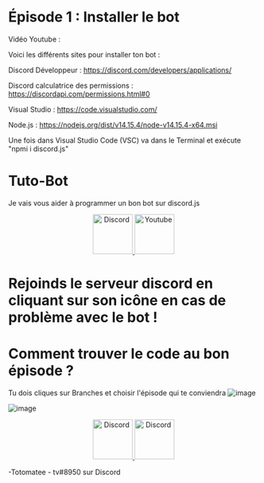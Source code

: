# Épisode 1 : Installer le bot

Vidéo Youtube :


Voici les différents sites pour installer ton bot :

Discord Développeur : https://discord.com/developers/applications/

Discord calculatrice des permissions : https://discordapi.com/permissions.html#0

Visual Studio : https://code.visualstudio.com/

Node.js : https://nodejs.org/dist/v14.15.4/node-v14.15.4-x64.msi


Une fois dans Visual Studio Code (VSC) va dans le Terminal et exécute "npmi i discord.js"


# Tuto-Bot
Je vais vous aider à programmer un bon bot sur discord.js



<div align="center">
  <a href="https://discord.gg/qCAMmgU">
    <img src="https://user-images.githubusercontent.com/59381835/92191514-d649ad80-ee18-11ea-9bc4-e95c7a122a99.png" alt="Discord" width="80"/>
  </a href = "https://www.youtube.com/channel/UCKpa-WUMDZ-3eh2mm9loyxw">
    <img src="https://user-images.githubusercontent.com/59381835/92191346-676c5480-ee18-11ea-8240-e416eb1a5b5d.png" alt="Youtube" width="80"/>
  </a>
</div>

# Rejoinds le serveur discord en cliquant sur son icône en cas de problème avec le bot !

# Comment trouver le code au bon épisode ?

Tu dois cliques sur Branches et choisir l'épisode qui te conviendra
![image](https://user-images.githubusercontent.com/59381835/83589891-6241f580-a509-11ea-86a7-5e846d4089a8.png)

![image](https://user-images.githubusercontent.com/59381835/83589430-8bae5180-a508-11ea-975a-ae4fee409fde.png)

<div align="center">
  <a href="https://discord.gg/qCAMmgU">
    <img src="https://user-images.githubusercontent.com/59381835/92191514-d649ad80-ee18-11ea-9bc4-e95c7a122a99.png" alt="Discord" width="80"/>
  </a href = "https://www.youtube.com/channel/UCKpa-WUMDZ-3eh2mm9loyxw">
    <img src="https://user-images.githubusercontent.com/59381835/92191346-676c5480-ee18-11ea-8240-e416eb1a5b5d.png" alt="Discord" width="80"/>
  </a>
</div>

-Totomatee - tv#8950 sur Discord
